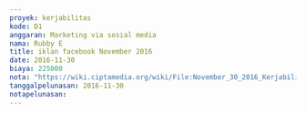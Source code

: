 ```yaml
---
proyek: kerjabilitas
kode: D1
anggaran: Marketing via sosial media
nama: Rubby E
title: iklan facebook November 2016
date: 2016-11-30
biaya: 225000
nota: "https://wiki.ciptamedia.org/wiki/File:November_30_2016_Kerjabilitas_D1_pembayaran_tagihan_facebook_november_rubby.jpg"
tanggalpelunasan: 2016-11-30
notapelunasan:
---
```

